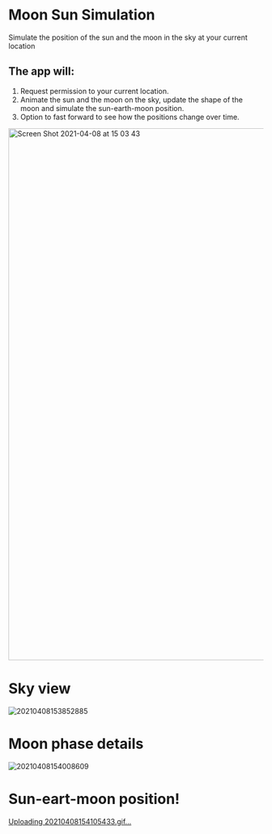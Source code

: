 # Moon Sun Simulation
Simulate the position of the sun and the moon in the sky at your current location

## The app will: 
1. Request permission to your current location.
2. Animate the sun and the moon on the sky, update the shape of the moon and simulate the sun-earth-moon position.
3. Option to fast forward to see how the positions change over time.

<img width="1050" alt="Screen Shot 2021-04-08 at 15 03 43" src="https://user-images.githubusercontent.com/77321721/113990516-bb8e5a00-987b-11eb-854a-e9744148f1ef.png">

# Sky view
![20210408153852885](https://user-images.githubusercontent.com/77321721/113996633-8d137d80-9881-11eb-963c-416197555825.gif)

# Moon phase details
![20210408154008609](https://user-images.githubusercontent.com/77321721/113996727-a3b9d480-9881-11eb-86be-6e969b67facb.gif)

# Sun-eart-moon position!
[Uploading 20210408154105433.gif…]()
